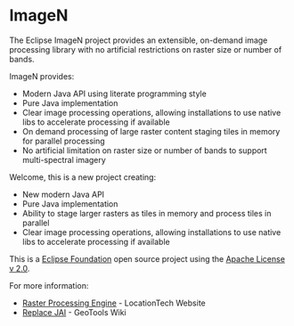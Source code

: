 # ImageN

The Eclipse ImageN project provides an extensible, on-demand image processing library with no artificial
restrictions on raster size or number of bands.

ImageN provides:

* Modern Java API using literate programming style
* Pure Java implementation
* Clear image processing operations, allowing installations to use native libs to accelerate processing if available
* On demand processing of large raster content staging tiles in memory for parallel processing
* No artificial limitation on raster size or number of bands to support multi-spectral imagery

Welcome, this is a new project creating:

* New modern Java API
* Pure Java implementation
* Ability to stage larger rasters as tiles in memory and process tiles in parallel
* Clear image processing operations, allowing installations to use native libs to accelerate processing if available

This is a [Eclipse Foundation](https://www.eclipse.org) open source project using the [Apache License v 2.0](LICENSE.md).

For more information:

* [Raster Processing Engine](https://www.locationtech.org/projects/technology.rasterprocessingengine) - LocationTech Website
* [Replace JAI](https://github.com/geotools/geotools/wiki/Replace-JAI) - GeoTools Wiki
